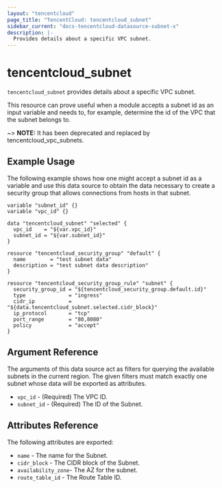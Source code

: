 ```yaml
---
layout: "tencentcloud"
page_title: "TencentCloud: tencentcloud_subnet"
sidebar_current: "docs-tencentcloud-datasource-subnet-x"
description: |-
  Provides details about a specific VPC subnet.
---
```


# tencentcloud_subnet

`tencentcloud_subnet` provides details about a specific VPC subnet.

This resource can prove useful when a module accepts a subnet id as an input variable and needs to, for example, determine the id of the VPC that the subnet belongs to.

~> **NOTE:** It has been deprecated and replaced by tencentcloud_vpc_subnets.

## Example Usage

The following example shows how one might accept a subnet id as a variable and use this data source to obtain the data necessary to create a security group that allows connections from hosts in that subnet.

```hcl
variable "subnet_id" {}
variable "vpc_id" {}

data "tencentcloud_subnet" "selected" {
  vpc_id    = "${var.vpc_id}"
  subnet_id = "${var.subnet_id}"
}

resource "tencentcloud_security_group" "default" {
  name        = "test subnet data"
  description = "test subnet data description"
}

resource "tencentcloud_security_group_rule" "subnet" {
  security_group_id = "${tencentcloud_security_group.default.id}"
  type              = "ingress"
  cidr_ip           = "${data.tencentcloud_subnet.selected.cidr_block}"
  ip_protocol       = "tcp"
  port_range        = "80,8080"
  policy            = "accept"
}
```

## Argument Reference

The arguments of this data source act as filters for querying the available subnets in the current region. The given filters must match exactly one subnet whose data will be exported as attributes.

* `vpc_id` - (Required) The VPC ID.
* `subnet_id` - (Required) The ID of the Subnet.

## Attributes Reference

The following attributes are exported:

* `name` - The name for the Subnet.
* `cidr_block` - The CIDR block of the Subnet.
* `availability_zone`- The AZ for the subnet.
* `route_table_id` - The Route Table ID.
